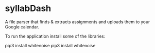 # syllabDash
A file parser that finds &amp; extracts assignments and uploads them to your Google calendar.



To run the application install some of the libraries:

pip3 install whitenoise
pip3 install whitenoise
